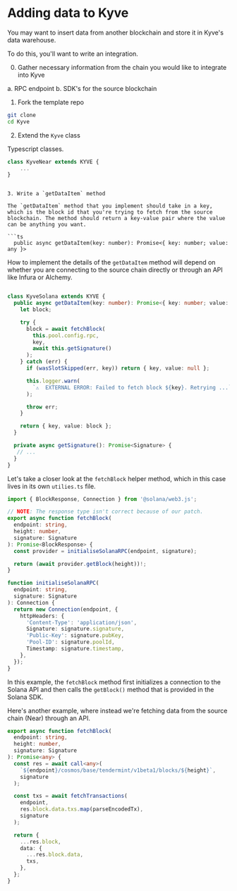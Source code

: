 # Adding data to Kyve

You may want to insert data from another blockchain and store it in Kyve's data warehouse.

To do this, you'll want to write an integration.

0. Gather necessary information from the chain you would like to integrate into Kyve

a. RPC endpoint
b. SDK's for the source blockchain

1. Fork the template repo

```sh
git clone
cd Kyve
```

2. Extend the `Kyve` class

Typescript classes.

```ts
class KyveNear extends KYVE {
    ...
}
```

```

3. Write a `getDataItem` method

The `getDataItem` method that you implement should take in a key, which is the block id that you're trying to fetch from the source blockchain. The method should return a key-value pair where the value can be anything you want.

```ts
  public async getDataItem(key: number): Promise<{ key: number; value: any }>
```

How to implement the details of the `getDataItem` method will depend on whether you are connecting to the source chain directly or through an API like Infura or Alchemy.

```ts

class KyveSolana extends KYVE {
  public async getDataItem(key: number): Promise<{ key: number; value: any }> {
    let block;

    try {
      block = await fetchBlock(
        this.pool.config.rpc,
        key,
        await this.getSignature()
      );
    } catch (err) {
      if (wasSlotSkipped(err, key)) return { key, value: null };

      this.logger.warn(
        `⚠️  EXTERNAL ERROR: Failed to fetch block ${key}. Retrying ...`
      );

      throw err;
    }

    return { key, value: block };
  }

  private async getSignature(): Promise<Signature> {
   // ...
  }
}
```

Let's take a closer look at the `fetchBlock` helper method, which in this case lives in its own `utilies.ts` file.

```ts
import { BlockResponse, Connection } from '@solana/web3.js';

// NOTE: The response type isn't correct because of our patch.
export async function fetchBlock(
  endpoint: string,
  height: number,
  signature: Signature
): Promise<BlockResponse> {
  const provider = initialiseSolanaRPC(endpoint, signature);

  return (await provider.getBlock(height))!;
}

function initialiseSolanaRPC(
  endpoint: string,
  signature: Signature
): Connection {
  return new Connection(endpoint, {
    httpHeaders: {
      'Content-Type': 'application/json',
      Signature: signature.signature,
      'Public-Key': signature.pubKey,
      'Pool-ID': signature.poolId,
      Timestamp: signature.timestamp,
    },
  });
}
```

In this example, the `fetchBlock` method first initializes a connection to the Solana API and then calls the `getBlock()` method that is provided in the Solana SDK.

Here's another example, where instead we're fetching data from the source chain (Near) through an API.

```ts
export async function fetchBlock(
  endpoint: string,
  height: number,
  signature: Signature
): Promise<any> {
  const res = await call<any>(
    `${endpoint}/cosmos/base/tendermint/v1beta1/blocks/${height}`,
    signature
  );

  const txs = await fetchTransactions(
    endpoint,
    res.block.data.txs.map(parseEncodedTx),
    signature
  );

  return {
    ...res.block,
    data: {
      ...res.block.data,
      txs,
    },
  };
}
```


